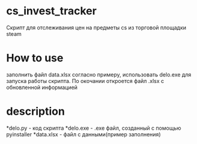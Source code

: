 # cs_invest_tracker
Скрипт для отслеживания цен на предметы cs из торговой площадки steam

# How to use
заполнить файл data.xlsx согласно примеру, использовать delo.exe для запуска работы скрипта.
По окочании откроется файл .xlsx с обновленной информацией

# description
*delo.py - код скрипта
*delo.exe - .exe файл, созданный с помощью pyinstaller
*data.xlsx - файл с данными(пример заполнения)

